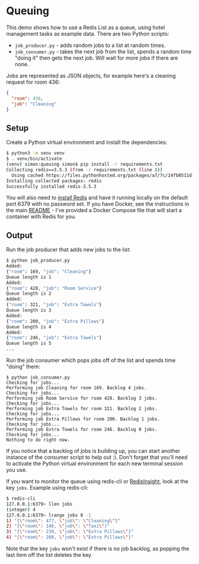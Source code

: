 # Queuing

This demo shows how to use a Redis List as a queue, using hotel management tasks as example data. There are two Python scripts:

* `job_producer.py` - adds random jobs to a list at random times.
* `job_consumer.py` - takes the next job from the list, spends a random time "doing it" then gets the next job. Will wait for more jobs if there are none.

Jobs are represented as JSON objects, for example here's a cleaning request for room 436:

```json
{
  "room": 436, 
  "job": "Cleaning"
}
```

## Setup

Create a Python virtual environment and install the dependencies:

```bash
$ python3 -m venv venv
$ . venv/bin/activate
(venv) simon:queuing simon$ pip install -r requirements.txt
Collecting redis==3.5.3 (from -r requirements.txt (line 1))
  Using cached https://files.pythonhosted.org/packages/a7/7c/24fb0511df653cf1a5d938d8f5d19802a88cef255706fdda242ff97e91b7/redis-3.5.3-py2.py3-none-any.whl
Installing collected packages: redis
Successfully installed redis-3.5.3
```

You will also need to [install Redis](https://redis.io/download) and have it running locally on the default port 6379 with no password set.  If you have Docker, see the instructions in the main [README](../) - I've provided a Docker Compose file that will start a container with Redis for you.

## Output

Run the job producer that adds new jobs to the list:

```bash
$ python job_producer.py
Added:
{"room": 169, "job": "Cleaning"}
Queue length is 1
Added:
{"room": 428, "job": "Room Service"}
Queue length is 2
Added:
{"room": 321, "job": "Extra Towels"}
Queue length is 3
Added:
{"room": 200, "job": "Extra Pillows"}
Queue length is 4
Added:
{"room": 246, "job": "Extra Towels"}
Queue length is 5
...
```

Run the job consumer which pops jobs off of the list and spends time "doing" them:

```
$ python job_consumer.py
Checking for jobs...
Performing job Cleaning for room 169. Backlog 4 jobs.
Checking for jobs...
Performing job Room Service for room 428. Backlog 3 jobs.
Checking for jobs...
Performing job Extra Towels for room 321. Backlog 2 jobs.
Checking for jobs...
Performing job Extra Pillows for room 200. Backlog 1 jobs.
Checking for jobs...
Performing job Extra Towels for room 246. Backlog 0 jobs.
Checking for jobs...
Nothing to do right now.
```

If you notice that a backlog of jobs is building up, you can start another instance of the consumer script to help out :). Don't forget that you'll need to activate the Python virtual environment for each new terminal session you use.

If you want to monitor the queue using redis-cli or [RedisInsight](https://redis.com/redis-enterprise/redis-insight/), look at the key `jobs`.  Example using redis-cli:

```bash
$ redis-cli
127.0.0.1:6379> llen jobs
(integer) 4
127.0.0.1:6379> lrange jobs 0 -1
1) "{\"room\": 477, \"job\": \"Cleaning\"}"
2) "{\"room\": 146, \"job\": \"Taxi\"}"
3) "{\"room\": 239, \"job\": \"Extra Pillows\"}"
4) "{\"room\": 208, \"job\": \"Extra Pillows\"}"
```

Note that the key `jobs` won't exist if there is no job backlog, as popping the last item off the list deletes the key.
